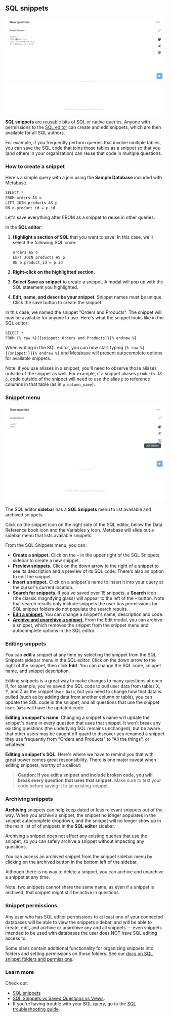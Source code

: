 ## SQL snippets

![Highlight and save as snippet](./images/sql-snippets/highlight_and_save_as_snippet.gif)

**SQL snippets** are reusable bits of SQL or native queries. Anyone with permissions to the [SQL editor](writing-sql.md) can create and edit snippets, which are then available for all SQL authors.

For example, if you frequently perform queries that involve multiple tables, you can save the SQL code that joins those tables as a snippet so that you (and others in your organization) can reuse that code in multiple questions.

### How to create a snippet

Here's a simple query with a join using the **Sample Database** included with Metabase.

```
SELECT *
FROM orders AS o
LEFT JOIN products AS p
ON o.product_id = p.id
```

Let's save everything after FROM as a snippet to reuse in other queries.

In the **SQL editor**:

1. **Highlight a section of SQL** that you want to save. In this case, we'll select the following SQL code:

    ```
    orders AS o
    LEFT JOIN products AS p
    ON o.product_id = p.id
    ```

2. **Right-click on the highlighted section.**
3. **Select Save as snippet** to create a snippet. A modal will pop up with the SQL statement you highlighted.
4. **Edit, name, and describe your snippet**. Snippet names must be unique. Click the save button to create the snippet.

In this case, we named the snippet "Orders and Products". The snippet will now be available for anyone to use. Here's what the snippet looks like in the SQL editor:

```
SELECT *
FROM {% raw %}{{snippet: Orders and Products}}{% endraw %}
```

When writing in the SQL editor, you can now start typing `{% raw %}{{snippet:}}{% endraw %}` and Metabase will present autocomplete options for available snippets.

Note: if you use aliases in a snippet, you'll need to observe those aliases outside of the snippet as well. For example, if a snippet aliases `products AS p`, code outside of the snippet will need to use the alias `p` to reference columns in that table (as in `p.column_name`).

### Snippet menu

![Snippet sidebar and insertion](./images/sql-snippets/snippet_sidebar_and_insertion.gif)

The SQL editor **sidebar** has a **SQL Snippets** menu to list available and archived snippets.

Click on the snippet icon on the right side of the SQL editor, below the Data Reference book icon and the Variables χ icon. Metabase will slide out a sidebar menu that lists available snippets.

From the SQL Snippets menu, you can:

- **Create a snippet.** Click on the `+` in the upper right of the SQL Snippets sidebar to create a new snippet.
- **Preview snippets.** Click on the down arrow to the right of a snippet to see its description and a preview of its SQL code. There's also an option to edit the snippet.
- **Insert a snippet.** Click on a snippet's name to insert it into your query at the cursor's current location.
- **Search for snippets**. If you've saved over 15 snippets, a **Search** icon (the classic magnifying glass) will appear to the left of the `+` button. Note that search results only include snippets the user has permissions for. SQL snippet folders do not populate the search results.
- [**Edit a snippet.**](#editing-snippets) You can change a snippet's name, description and code.
- [**Archive and unarchive a snippet.**](#archiving-snippets) From the Edit modal, you can archive a snippet, which removes the snippet from the snippet menu and autocomplete options in the SQL editor.

### Editing snippets

You can **edit** a snippet at any time by selecting the snippet from the SQL Snippets sidebar menu in the SQL editor. Click on the down arrow to the right of the snippet, then click **Edit**. You can change the SQL code, snippet name, and snippet description.

Editing snippets is a great way to make changes to many questions at once. If, for example, you've saved the SQL code to pull user data from tables X, Y, and Z as the snippet `User Data`, but you need to change how that data is pulled (such as by adding data from another column or table), you can update the SQL code in the snippet, and all questions that use the snippet `User Data` will have the updated code.

**Editing a snippet's name**. Changing a snippet's name will update the snippet's name in every question that uses that snippet. It won't break any existing questions (the underlying SQL remains unchanged), but be aware that other users may be caught off guard to discover you renamed a snippet they use frequently from "Orders and Products" to "All the things", or whatever.

**Editing a snippet's SQL.** Here's where we have to remind you that with great power comes great responsibility. There is one major caveat when editing snippets, worthy of a callout:

> **Caution: if you edit a snippet and include broken code, you will break every question that uses that snippet.** Make sure to test your code before saving it to an existing snippet.

### Archiving snippets

**Archiving** snippets can help keep dated or less relevant snippets out of the way. When you archive a snippet, the snippet no longer populates in the snippet autocomplete dropdown, and the snippet will no longer show up in the main list of of snippets in the **SQL editor** sidebar.

Archiving a snippet does not affect any existing queries that use the snippet, so you can safely archive a snippet without impacting any questions.

You can access an archived snippet from the snippet sidebar menu by clicking on the archived button in the bottom left of the sidebar.

Although there is no way to delete a snippet, you can archive and unarchive a snippet at any time.

Note: two snippets cannot share the same name, as even if a snippet is archived, that snippet might still be active in questions.

### Snippet permissions

Any user who has SQL editor permissions to at least one of your connected databases will be able to view the snippets sidebar, and will be able to create, edit, and archive or unarchive any and all snippets — even snippets intended to be used with databases the user does NOT have SQL editing access to.

Some plans contain additional functionality for organizing snippets into folders and setting permissions on those folders. See our [docs on SQL snippet folders and permissions](../enterprise-guide/sql-snippets.html).

### Learn more

Check out:

- [SQL snippets](https://www.metabase.com/learn/building-analytics/sql-templates/sql-snippets.html)
- [SQL Snippets vs Saved Questions vs Views](https://www.metabase.com/learn/building-analytics/sql-templates/organizing-sql.html).
- If you're having trouble with your SQL query, go to the [SQL troubleshooting guide](../troubleshooting-guide/sql.html).

